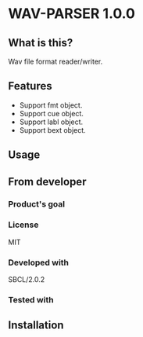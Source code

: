 # WAV-PARSER 1.0.0
## What is this?
Wav file format reader/writer.

## Features

* Support fmt object.
* Support cue object.
* Support labl object.
* Support bext object.

## Usage

## From developer

### Product's goal

### License
MIT

### Developed with
SBCL/2.0.2

### Tested with

## Installation

